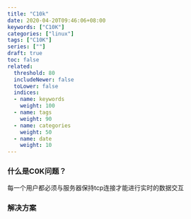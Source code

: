 ```yaml
---
title: "C10k"
date: 2020-04-20T09:46:06+08:00
keywords: ["C10K"]
categories: ["linux"]
tags: ["C10K"]
series: [""]
draft: true
toc: false
related:
  threshold: 80
  includeNewer: false
  toLower: false
  indices:
  - name: keywords
    weight: 100
  - name: tags
    weight: 90
  - name: categories
    weight: 50
  - name: date
    weight: 10
---
```



### 什么是C0K问题？
每一个用户都必须与服务器保持tcp连接才能进行实时的数据交互

### 解决方案









